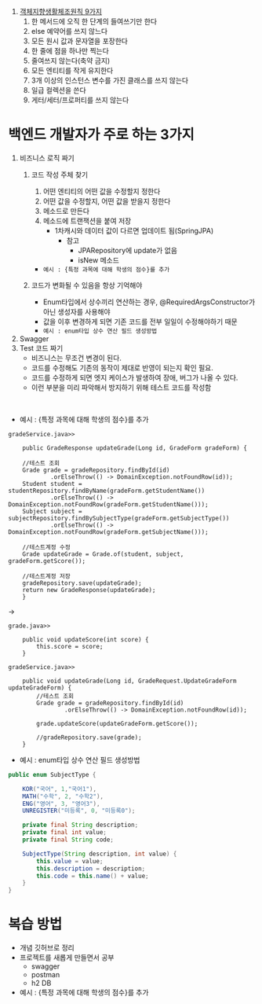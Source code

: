 1. [객체지향생활체조원칙 9가지](https://blogshine.tistory.com/241)
    1. 한 메서드에 오직 한 단계의 들여쓰기만 한다
    2. else 예약어를 쓰지 않느다
    3. 모든 원시 값과 문자열을 포장한다
    4. 한 줄에 점을 하나만 찍는다
    5. 줄여쓰지 않는다(축약 금지)
    6. 모든 엔티티를 작게 유지한다
    7. 3개 이상의 인스턴스 변수를 가진 클래스를 쓰지 않는다
    8. 일급 컬렉션을 쓴다
    9. 게터/세터/프로퍼티를 쓰지 않는다

# 백엔드 개발자가 주로 하는 3가지
1. 비즈니스 로직 짜기
    1. 코드 작성 주체 찾기
        1. 어떤 엔티티의 어떤 값을 수정할지 정한다
        2. 어떤 값을 수정할지, 어떤 값을 받을지 정한다
        3. 메소드로 만든다
        4. 메소드에 트랜잭션을 붙여 저장
            - 1차캐시와 데이터 값이 다르면 업데이트 됨(SpringJPA)
                - 참고 
                    - JPARepository에 update가 없음
                    - isNew 메소드
        
        - ```예시 : {특정 과목에 대해 학생의 점수}를 추가```
    2. 코드가 변화될 수 있음을 항상 기억해야
        - Enum타입에서 상수끼리 연산하는 경우, @RequiredArgsConstructor가 아닌 생성자를 사용해야
        - 값을 이후 변경하게 되면 기존 코드를 전부 일일이 수정해야하기 때문
        - ```예시 : enum타입 상수 연산 필드 생성방법```
2. Swagger
3. Test 코드 짜기 
    - 비즈니스는 무조건 변경이 된다.
    - 코드를 수정해도 기존의 동작이 제대로 반영이 되는지 확인 필요.
    - 코드를 수정하게 되면 엣지 케이스가 발생하여 장애, 버그가 나올 수 있다. 
    - 이런 부분을 미리 파악해서 방지하기 위해 테스트 코드를 작성함

<br>

- 예시 : {특정 과목에 대해 학생의 점수}를 추가
```
gradeService.java>>

    public GradeResponse updateGrade(Long id, GradeForm gradeForm) {

    //테스트 조회
    Grade grade = gradeRepository.findById(id)
            .orElseThrow(() -> DomainException.notFoundRow(id));
    Student student = studentRepository.findByName(gradeForm.getStudentName())
            .orElseThrow(() -> DomainException.notFoundRow(gradeForm.getStudentName()));
    Subject subject = subjectRepository.findBySubjectType(gradeForm.getSubjectType())
            .orElseThrow(() -> DomainException.notFoundRow(gradeForm.getSubjectName()));

    //테스트계정 수정                                          
    Grade updateGrade = Grade.of(student, subject, gradeForm.getScore());

    //테스트계정 저장
    gradeRepository.save(updateGrade);
    return new GradeResponse(updateGrade);
    }
```
-> 
```
grade.java>>

    public void updateScore(int score) {
        this.score = score;
    }

gradeService.java>>

    public void updateGrade(Long id, GradeRequest.UpdateGradeForm updateGradeForm) {
        //테스트 조회
        Grade grade = gradeRepository.findById(id)
                .orElseThrow(() -> DomainException.notFoundRow(id));

        grade.updateScore(updateGradeForm.getScore());

        //gradeRepository.save(grade);
    }
```
- 예시 : enum타입 상수 연산 필드 생성방법
```java
public enum SubjectType {

    KOR("국어", 1,"국어1"), 
    MATH("수학", 2, "수학2"),
    ENG("영어", 3, "영어3"),
    UNREGISTER("미등록", 0, "미등록0");

    private final String description;
    private final int value;
    private final String code;

    SubjectType(String description, int value) {
        this.value = value;
        this.description = description;
        this.code = this.name() + value;
    }
}
```
# 복습 방법
- 개념 깃허브로 정리
- 프로젝트를 새롭게 만들면서 공부
    - swagger
    - postman
    - h2 DB
- 예시 : {특정 과목에 대해 학생의 점수}를 추가